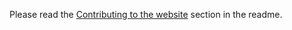Please read the [Contributing to the website](https://github.com/mono/website#contributing-to-the-website) section in the readme.
